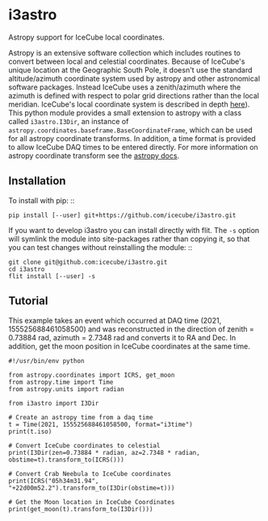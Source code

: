 # i3astro

Astropy support for IceCube local coordinates.

Astropy is an extensive software collection which includes routines to convert between local and celestial coordinates.
Because of IceCube's unique location at the Geographic South Pole, it doesn't use the standard altitude/azimuth
coordinate system used by astropy and other astronomical software packages.
Instead IceCube uses a zenith/azimuth where the azimuth is defined with respect to polar grid directions rather than the local meridian.
IceCube's local coordinate system is described in depth [here](https://docs.icecube.aq/icetray/main/projects/dataclasses/coordinates.html)).
This python module provides a small extension to astropy with a class called `i3astro.I3Dir`, an instance of
`astropy.coordinates.baseframe.BaseCoordinateFrame`, which can be used for all astropy coordinate transforms.
In addition, a time format is provided to allow IceCube DAQ times to be entered directly.
For more information on astropy coordinate transform see the [astropy docs](https://docs.astropy.org/en/stable/coordinates/index.html).

## Installation

To install with pip: ::

    pip install [--user] git+https://github.com/icecube/i3astro.git

If you want to develop i3astro you can install directly with flit.
The ``-s`` option will symlink the module into site-packages rather than copying it,
so that you can test changes without reinstalling the module: ::

    git clone git@github.com:icecube/i3astro.git
    cd i3astro
    flit install [--user] -s


## Tutorial

This example takes an event which occurred at DAQ time (2021, 155525688461058500) and was reconstructed in the direction of zenith = 0.73884 rad, azimuth = 2.7348 rad and converts it to RA and Dec.
In addition, get the moon position in IceCube coordinates at the same time.

    #!/usr/bin/env python

    from astropy.coordinates import ICRS, get_moon
    from astropy.time import Time
    from astropy.units import radian

    from i3astro import I3Dir

    # Create an astropy time from a daq time
    t = Time(2021, 155525688461058500, format="i3time")
    print(t.iso)

    # Convert IceCube coordinates to celestial
    print(I3Dir(zen=0.73884 * radian, az=2.7348 * radian, obstime=t).transform_to(ICRS()))

    # Convert Crab Neebula to IceCube coordinates
    print(ICRS("05h34m31.94", "+22d00m52.2").transform_to(I3Dir(obstime=t)))

    # Get the Moon location in IceCube Coordinates
    print(get_moon(t).transform_to(I3Dir()))
